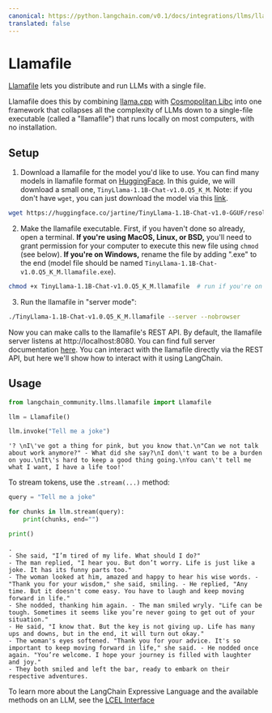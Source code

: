 ```yaml
---
canonical: https://python.langchain.com/v0.1/docs/integrations/llms/llamafile
translated: false
---
```


# Llamafile

[Llamafile](https://github.com/Mozilla-Ocho/llamafile) lets you distribute and run LLMs with a single file.

Llamafile does this by combining [llama.cpp](https://github.com/ggerganov/llama.cpp) with [Cosmopolitan Libc](https://github.com/jart/cosmopolitan) into one framework that collapses all the complexity of LLMs down to a single-file executable (called a "llamafile") that runs locally on most computers, with no installation.

## Setup

1. Download a llamafile for the model you'd like to use. You can find many models in llamafile format on [HuggingFace](https://huggingface.co/models?other=llamafile). In this guide, we will download a small one, `TinyLlama-1.1B-Chat-v1.0.Q5_K_M`. Note: if you don't have `wget`, you can just download the model via this [link](https://huggingface.co/jartine/TinyLlama-1.1B-Chat-v1.0-GGUF/resolve/main/TinyLlama-1.1B-Chat-v1.0.Q5_K_M.llamafile?download=true).

```bash
wget https://huggingface.co/jartine/TinyLlama-1.1B-Chat-v1.0-GGUF/resolve/main/TinyLlama-1.1B-Chat-v1.0.Q5_K_M.llamafile
```

2. Make the llamafile executable. First, if you haven't done so already, open a terminal. **If you're using MacOS, Linux, or BSD,** you'll need to grant permission for your computer to execute this new file using `chmod` (see below). **If you're on Windows,** rename the file by adding ".exe" to the end (model file should be named `TinyLlama-1.1B-Chat-v1.0.Q5_K_M.llamafile.exe`).

```bash
chmod +x TinyLlama-1.1B-Chat-v1.0.Q5_K_M.llamafile  # run if you're on MacOS, Linux, or BSD
```

3. Run the llamafile in "server mode":

```bash
./TinyLlama-1.1B-Chat-v1.0.Q5_K_M.llamafile --server --nobrowser
```

Now you can make calls to the llamafile's REST API. By default, the llamafile server listens at http://localhost:8080. You can find full server documentation [here](https://github.com/Mozilla-Ocho/llamafile/blob/main/llama.cpp/server/README.md#api-endpoints). You can interact with the llamafile directly via the REST API, but here we'll show how to interact with it using LangChain.

## Usage

```python
from langchain_community.llms.llamafile import Llamafile

llm = Llamafile()

llm.invoke("Tell me a joke")
```

```output
'? \nI\'ve got a thing for pink, but you know that.\n"Can we not talk about work anymore?" - What did she say?\nI don\'t want to be a burden on you.\nIt\'s hard to keep a good thing going.\nYou can\'t tell me what I want, I have a life too!'
```

To stream tokens, use the `.stream(...)` method:

```python
query = "Tell me a joke"

for chunks in llm.stream(query):
    print(chunks, end="")

print()
```

```output
.
- She said, "I’m tired of my life. What should I do?"
- The man replied, "I hear you. But don’t worry. Life is just like a joke. It has its funny parts too."
- The woman looked at him, amazed and happy to hear his wise words. - "Thank you for your wisdom," she said, smiling. - He replied, "Any time. But it doesn't come easy. You have to laugh and keep moving forward in life."
- She nodded, thanking him again. - The man smiled wryly. "Life can be tough. Sometimes it seems like you’re never going to get out of your situation."
- He said, "I know that. But the key is not giving up. Life has many ups and downs, but in the end, it will turn out okay."
- The woman's eyes softened. "Thank you for your advice. It's so important to keep moving forward in life," she said. - He nodded once again. "You’re welcome. I hope your journey is filled with laughter and joy."
- They both smiled and left the bar, ready to embark on their respective adventures.
```

To learn more about the LangChain Expressive Language and the available methods on an LLM, see the [LCEL Interface](/docs/expression_language/interface)